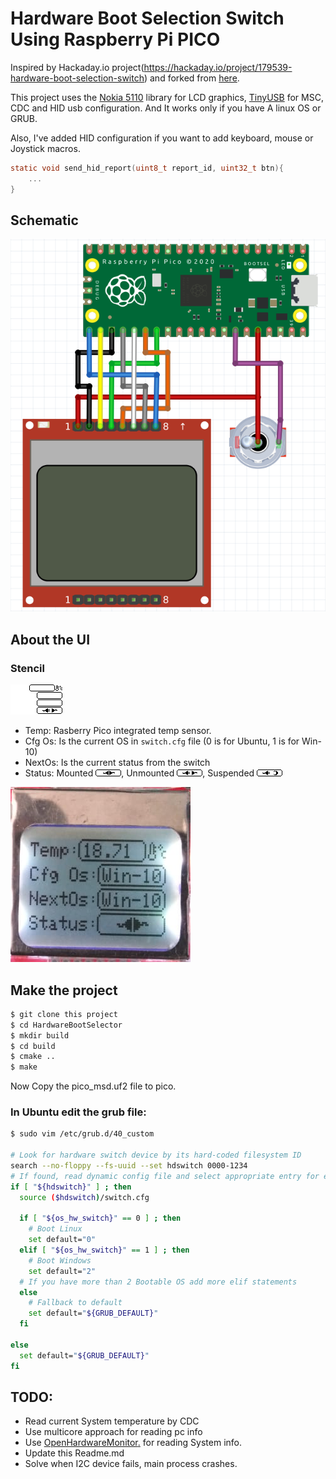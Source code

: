 # Hardware Boot Selection Switch Using Raspberry Pi PICO

Inspired by Hackaday.io project(https://hackaday.io/project/179539-hardware-boot-selection-switch) and forked
from [here](https://github.com/MadRajib/hardware_boot_selection_switch).

This project uses the [Nokia 5110](https://github.com/viduraembedded/Raspberry-Pi-Pico/Nokia5110) library for LCD
graphics, [TinyUSB](tinyusb.org) for MSC, CDC and HID usb configuration. And It works only if you have A linux OS or
GRUB.

Also, I've added HID configuration if you want to add keyboard, mouse or Joystick macros.

```c
static void send_hid_report(uint8_t report_id, uint32_t btn){
    ...
}
```

## Schematic

![](img/Nokia5110.png)

## About the UI

### Stencil

![](img/stencil.bmp)

- Temp: Rasberry Pico integrated temp sensor.
- Cfg Os: Is the current OS in `switch.cfg` file (0 is for Ubuntu, 1 is for Win-10)
- NextOs: Is the current status from the switch
- Status: Mounted ![](img/Mounted.bmp), Unmounted ![](img/Unmounted.bmp), Suspended ![](img/Suspended.bmp)

![](img/LCD.png)

## Make the project

```bash
$ git clone this project
$ cd HardwareBootSelector
$ mkdir build
$ cd build
$ cmake ..
$ make
```

Now Copy the pico_msd.uf2 file to pico.

### In Ubuntu edit the grub file:

```bash
$ sudo vim /etc/grub.d/40_custom

# Look for hardware switch device by its hard-coded filesystem ID
search --no-floppy --fs-uuid --set hdswitch 0000-1234
# If found, read dynamic config file and select appropriate entry for each position
if [ "${hdswitch}" ] ; then
  source ($hdswitch)/switch.cfg

  if [ "${os_hw_switch}" == 0 ] ; then
    # Boot Linux
    set default="0"
  elif [ "${os_hw_switch}" == 1 ] ; then
    # Boot Windows
    set default="2"
  # If you have more than 2 Bootable OS add more elif statements
  else
    # Fallback to default
    set default="${GRUB_DEFAULT}"
  fi

else
  set default="${GRUB_DEFAULT}"
fi

```

## TODO:
- Read current System temperature by CDC
- Use multicore approach for reading pc info
- Use [OpenHardwareMonitor](http://openhardwaremonitor.org/)[.](https://github.com/openhardwaremonitor) for reading System info.
- Update this Readme.md
- Solve when I2C device fails, main process crashes.